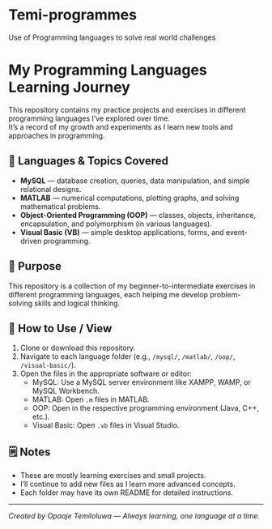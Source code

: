# Temi-programmes
Use of Programming languages to solve real world challenges


# My Programming Languages Learning Journey

This repository contains my practice projects and exercises in different programming languages I’ve explored over time.  
It’s a record of my growth and experiments as I learn new tools and approaches in programming.

## 📂 Languages & Topics Covered
- **MySQL** — database creation, queries, data manipulation, and simple relational designs.
- **MATLAB** — numerical computations, plotting graphs, and solving mathematical problems.
- **Object-Oriented Programming (OOP)** — classes, objects, inheritance, encapsulation, and polymorphism (in various languages).
- **Visual Basic (VB)** — simple desktop applications, forms, and event-driven programming.

## 🎯 Purpose
This repository is a collection of my beginner-to-intermediate exercises in different programming languages, each helping me develop problem-solving skills and logical thinking.

## 🚀 How to Use / View
1. Clone or download this repository.
2. Navigate to each language folder (e.g., `/mysql/`, `/matlab/`, `/oop/`, `/visual-basic/`).
3. Open the files in the appropriate software or editor:
   - MySQL: Use a MySQL server environment like XAMPP, WAMP, or MySQL Workbench.
   - MATLAB: Open `.m` files in MATLAB.
   - OOP: Open in the respective programming environment (Java, C++, etc.).
   - Visual Basic: Open `.vb` files in Visual Studio.

## 🗒 Notes
- These are mostly learning exercises and small projects.
- I’ll continue to add new files as I learn more advanced concepts.
- Each folder may have its own README for detailed instructions.

---
*Created by Opaaje Temiloluwa — Always learning, one language at a time.*
